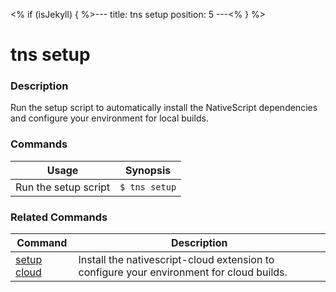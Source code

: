 <% if (isJekyll) { %>---
title: tns setup
position: 5
---<% } %>

# tns setup

### Description

Run the setup script to automatically install the NativeScript dependencies and configure your environment for local builds.

### Commands

Usage | Synopsis
------|-------
Run the setup script | `$ tns setup`

### Related Commands

Command | Description
----------|----------
[setup cloud](setup-cloud.html) | Install the nativescript-cloud extension to configure your environment for cloud builds.